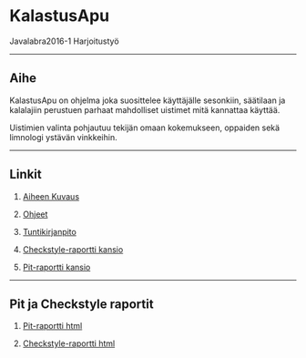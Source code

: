 # KalastusApu
Javalabra2016-1 Harjoitustyö

-----------------------------

## Aihe
KalastusApu on ohjelma joka suosittelee käyttäjälle sesonkiin, säätilaan ja kalalajiin perustuen parhaat mahdolliset uistimet mitä kannattaa käyttää.

Uistimien valinta pohjautuu tekijän omaan kokemukseen, oppaiden sekä limnologi ystävän vinkkeihin.

------------------------------------------------

## Linkit

1. [Aiheen Kuvaus](https://github.com/mikkovalla/KalastusApu/blob/master/dokumentaatio/aiheenKuvausJaRakenne.md)

2. [Ohjeet](https://github.com/mikkovalla/KalastusApu/blob/master/dokumentaatio/k%C3%A4ytt%C3%B6ohjeet.md)

3. [Tuntikirjanpito](https://github.com/mikkovalla/KalastusApu/blob/master/dokumentaatio/tuntikirjanpito.md)

4. [Checkstyle-raportti kansio](https://github.com/mikkovalla/KalastusApu/tree/master/dokumentaatio/checkstyle-raportti/site)

5. [Pit-raportti kansio](https://github.com/mikkovalla/KalastusApu/tree/master/dokumentaatio/pit-raportti/201609232225)


----------------------------------------------------------------
## Pit ja Checkstyle raportit

1. [Pit-raportti html](https://htmlpreview.github.io/?https://github.com/mikkovalla/KalastusApu/blob/master/dokumentaatio/pit-raportti/201609232225/index.html)

2. [Checkstyle-raportti html](https://htmlpreview.github.io/?https://github.com/mikkovalla/KalastusApu/blob/master/dokumentaatio/checkstyle-raportti/site/checkstyle.html)
